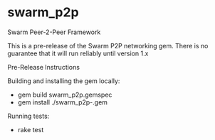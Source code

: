 # swarm_p2p
Swarm Peer-2-Peer Framework

This is a pre-release of the Swarm P2P networking gem.  There is no guarantee that it
will run reliably until version 1.x

Pre-Release Instructions

Building and installing the gem locally:

- gem build swarm_p2p.gemspec
- gem install ./swarm_p2p-<VERSION>.gem

Running tests:

- rake test
